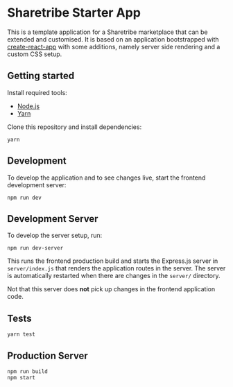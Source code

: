 # Sharetribe Starter App

This is a template application for a Sharetribe marketplace that can
be extended and customised. It is based on an application bootstrapped
with
[create-react-app](https://github.com/facebookincubator/create-react-app) with
some additions, namely server side rendering and a custom CSS setup.

## Getting started

Install required tools:

 - [Node.js](https://nodejs.org/)
 - [Yarn](https://yarnpkg.com/)

Clone this repository and install dependencies:

    yarn

## Development

To develop the application and to see changes live, start the frontend
development server:

    npm run dev

## Development Server

To develop the server setup, run:

    npm run dev-server

This runs the frontend production build and starts the Express.js
server in `server/index.js` that renders the application routes in the
server. The server is automatically restarted when there are changes
in the `server/` directory.

Not that this server does **not** pick up changes in the frontend
application code.

## Tests

    yarn test

## Production Server

    npm run build
    npm start
